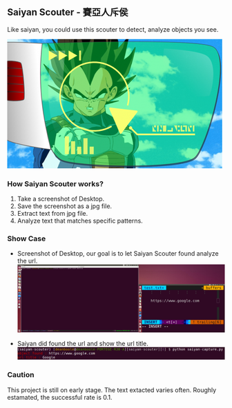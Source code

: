 ## Saiyan Scouter - 賽亞人斥侯
Like saiyan, you could use this scouter to detect, analyze objects you see.

![saiyan-scouter-2](pic/saiyan-scouter-2.png)

### How Saiyan Scouter works?

1.  Take a screenshot of Desktop.
2.  Save the screenshot as a jpg file.
3.  Extract text from jpg file.
4.  Analyze text that matches specific patterns.

### Show Case

* Screenshot of Desktop, our goal is to let Saiyan Scouter found analyze the url.
![screenshot](pic/test.jpg)

* Saiyan did found the url and show the url title.
![Saiyan_test](pic/saiyan-test.png)

### Caution
This project is still on early stage. The text extacted varies often.
Roughly estamated, the successful rate is 0.1.
